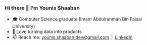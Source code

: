 ### Hi there 👋  I’m Younis Shaaban

- 🎓  Computer Science graduate (Imam Abdulrahman Bin Faisal University)  
- 🤖  Love turning data into products  
- 📫  Reach me: younis.shaaban.dev@gmail.com | [LinkedIn](https://www.linkedin.com/in/younis-shaaban-70a98b230/)
